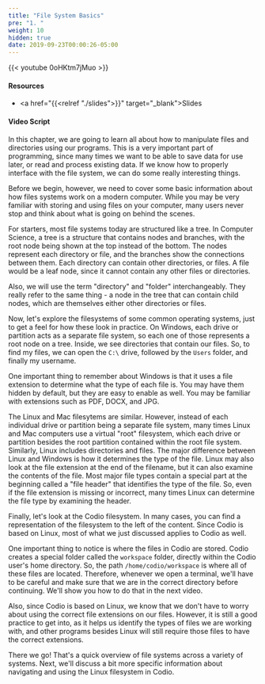 ```yaml
---
title: "File System Basics"
pre: "1. "
weight: 10
hidden: true
date: 2019-09-23T00:00:26-05:00
---
```


{{< youtube 0oHKtm7jMuo >}}

#### Resources

* <a href="{{<relref "./slides">}}" target="_blank">Slides</a>

#### Video Script

In this chapter, we are going to learn all about how to manipulate files and directories using our programs. This is a very important part of programming, since many times we want to be able to save data for use later, or read and process existing data. If we know how to properly interface with the file system, we can do some really interesting things.

Before we begin, however, we need to cover some basic information about how files systems work on a modern computer. While you may be very familiar with storing and using files on your computer, many users never stop and think about what is going on behind the scenes.

For starters, most file systems today are structured like a tree. In Computer Science, a tree is a structure that contains nodes and branches, with the root node being shown at the top instead of the bottom. The nodes represent each directory or file, and the branches show the connections between them. Each directory can contain other directories, or files. A file would be a leaf node, since it cannot contain any other files or directories.

Also, we will use the term "directory" and "folder" interchangeably. They really refer to the same thing - a node in the tree that can contain child nodes, which are themselves either other directories or files.

Now, let's explore the filesystems of some common operating systems, just to get a feel for how these look in practice. On Windows, each drive or partition acts as a separate file system, so each one of those represents a root node on a tree. Inside, we see directories that contain our files. So, to find my files, we can open the `C:\` drive, followed by the `Users` folder, and finally my username.

One important thing to remember about Windows is that it uses a file extension to determine what the type of each file is. You may have them hidden by default, but they are easy to enable as well. You may be familiar with extensions such as PDF, DOCX, and JPG.

The Linux and Mac filesytems are similar. However, instead of each individual drive or partition being a separate file system, many times Linux and Mac computers use a virtual "root" filesystem, which each drive or partition besides the root partition contained within the root file system. Similarly, Linux includes directories and files. The major difference between Linux and Windows is how it determines the type of the file. Linux may also look at the file extension at the end of the filename, but it can also examine the contents of the file. Most major file types contain a special part at the beginning called a "file header" that identifies the type of the file. So, even if the file extension is missing or incorrect, many times Linux can determine the file type by examining the header.

Finally, let's look at the Codio filesystem. In many cases, you can find a representation of the filesystem to the left of the content. Since Codio is based on Linux, most of what we just discussed applies to Codio as well.

One important thing to notice is where the files in Codio are stored. Codio creates a special folder called the `workspace` folder, directly within the Codio user's home directory. So, the path `/home/codio/workspace` is where all of these files are located. Therefore, whenever we open a terminal, we'll have to be careful and make sure that we are in the correct directory before continuing. We'll show you how to do that in the next video.

Also, since Codio is based on Linux, we know that we don't have to worry about using the correct file extensions on our files. However, it is still a good practice to get into, as it helps us identify the types of files we are working with, and other programs besides Linux will still require those files to have the correct extensions.

There we go! That's a quick overview of file systems across a variety of systems. Next, we'll discuss a bit more specific information about navigating and using the Linux filesystem in Codio.
